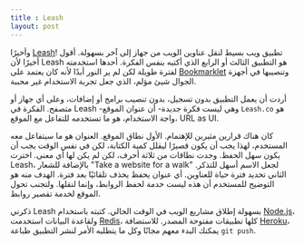 ```yaml
---
title : Leash
layout: post
---
```

وأخيرًا [Leash][leash]! تطبيق ويب بسيط لنقل عناوين الويب من جهاز إلى آخر بسهولة. أقول أخيرًا لأن Leash هو التطبيق الثالث أو الرابع الذي أكتبه بنفس الفكرة. أحدها استخدمته لفترة طويلة لكن لم ير النور أبدًا لأنه كان يعتمد على [Bookmarklet][bm] وتنصيبها في أجهزة الجوال شيئ مؤلم، الذي جعل تجربة الاستخدام غير محببة.

 أردت أن يعمل التطبيق بدون تسجيل، بدون تنصيب برامج أو إضافات، وعلى أي جهاز أو متصفح. الفكرة في Leash -وهي ليست فكرة جديدة- أن عنوان الموقع `Leash.co` هو واجة الاستخدام،   هو ما تستخدمه للتفاعل مع الموقع، URL as UI.

كان هناك قرارين مثيرين للإهتمام. الأول نطاق الموقع. العنوان هو ما سيتفاعل معه المستخدم، لهذا يجب أن يكون قصيرًا ليقلل كمية الكتابة، لكن في نفس الوقت يجب أن يكون سهل الحفظ. وجدت نطاقات من ثلاثة أحرف، لكن لم يكن لها أي معنى. اخترت Leash، بالإضافة للشعار  "Take a website for a walk" لجعل الاسم أسهل للتذكر. الثاني تحديد فترة حياة للعناوين. أي عنوان يحفظ يحذف تلقائيًا بعد فترة. الهدف منه هو التوضيح للمستخدم أن هذه ليست خدمة لحفظ الروابط، وإنما لنقلها. ولتجنب تحول الموقع لخدمة تقصير روابط.

 ذكرني Leash بسهولة إطلاق مشاريع الويب في الوقت الحالي. كتبته باستخدام [Node.js][node]، ولقاعدة البيانات استخدمت [Redis][redis]، كلها تطبيقات مفتوحة المصدر. للاستضافة [Heroku][heroku]، يمكنك البدء معهم مجانًا وكل ما يتطلبه الأمر لنشر التطبيق طباعة `git push`.

[leash]: http://leash.co
[bm]: http://en.wikipedia.org/wiki/Bookmarklet
[node]: http://nodejs.org/
[redis]: http://redis.io/
[heroku]: http://heroku.com
